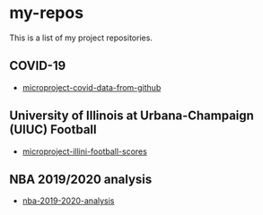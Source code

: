 # my-repos

This is a list of my project repositories.

## COVID-19
- [microproject-covid-data-from-github](https://github.com/jralbarracin1/microproject-covid-data-from-github)

## University of Illinois at Urbana-Champaign (UIUC) Football
- [microproject-illini-football-scores](https://github.com/jralbarracin1/microproject-illini-football-scores)

## NBA 2019/2020 analysis
- [nba-2019-2020-analysis](https://github.com/jralbarracin1/nba-2019-2020-analysis)
